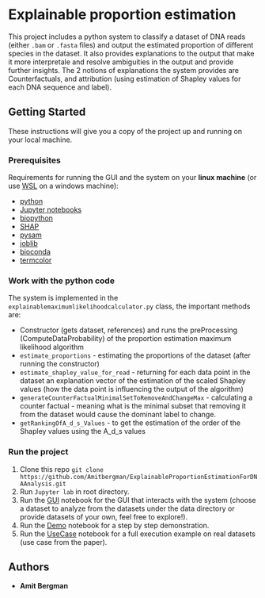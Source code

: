 # Explainable proportion estimation

This project includes a python system to classify a dataset of DNA reads (either ``.bam`` or ``.fasta`` files) and output the estimated proportion of different species in the dataset.
It also provides explanations to the output that make it more interpretale and resolve ambiguities in the output and provide further insights.
The 2 notions of explanations the system provides are Counterfactuals, and attribution (using estimation of Shapley values for each DNA sequence and label).

## Getting Started

These instructions will give you a copy of the project up and running on your local machine.

### Prerequisites

Requirements for running the GUI and the system on your **linux machine** (or use [WSL](https://docs.microsoft.com/en-us/windows/wsl/install) on a windows machine): 
- [python](https://www.python.org/)
- [Jupyter notebooks](https://jupyter.org/)
- [biopython](https://biopython.org/)
- [SHAP](https://shap.readthedocs.io/en/latest/index.html)
- [pysam](https://pysam.readthedocs.io/en/latest/api.html)
- [joblib](https://joblib.readthedocs.io/en/latest/)
- [bioconda](https://bioconda.github.io/)
- [termcolor](https://anaconda.org/conda-forge/termcolor)

### Work with the python code
The system is implemented in the ``explainablemaximumlikelihoodcalculator.py`` class, the important methods are:
- Constructor (gets dataset, references) and runs the preProcessing (ComputeDataProbability) of the proportion estimation maximum likelihood algorithm
- ``estimate_proportions`` - estimating the proportions of the dataset (after running the constructor)
- ``estimate_shapley_value_for_read`` - returning for each data point in the dataset an explanation vector of the estimation of the scaled Shapley values (how the data point is influencing the output of the algorithm)
- ``generateCounterFactualMinimalSetToRemoveAndChangeMax`` - calculating a counter factual - meaning what is the minimal subset that removing it from the dataset would cause the dominant label to change.
- ``getRankingOfA_d_s_Values`` - to get the estimation of the order of the Shapley values using the A_d_s values 


### Run the project

1. Clone this repo ``git clone https://github.com/Amitbergman/ExplainableProportionEstimationForDNAAnalysis.git``
2. Run ``Jupyter lab`` in root directory.
3. Run the [GUI](/GUI.ipynb) notebook for the GUI that interacts with the system (choose a dataset to analyze from the datasets under the data directory or provide datasets of your own, feel free to explore!).
4. Run the [Demo](/Demo.ipynb) notebook for a step by step demonstration.
5. Run the [UseCase](/UseCaseRealData.ipynb) notebook for a full execution example on real datasets (use case from the paper). 

## Authors
  - **Amit Bergman**
